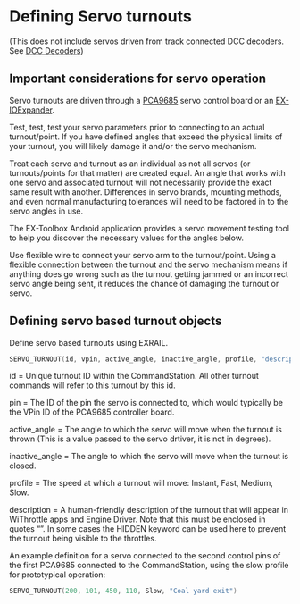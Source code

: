 # Defining Servo turnouts

(This does not include servos driven from track connected DCC decoders. See [DCC Decoders](/products/ex-commandstation/exrail/cookbooks/turnouts/02-defining-dcc-turnouts.md))

## Important considerations for servo operation

Servo turnouts are driven through a [PCA9685](?PCA9685) servo control board or an [EX-IOExpander](?ioexpander).

Test, test, test your servo parameters prior to connecting to an actual turnout/point. If you have defined angles that exceed the physical limits of your turnout, you will likely damage it and/or the servo mechanism.

Treat each servo and turnout as an individual as not all servos (or turnouts/points for that matter) are created equal. An angle that works with one servo and associated turnout will not necessarily provide the exact same result with another. Differences in servo brands, mounting methods, and even normal manufacturing tolerances will need to be factored in to the servo angles in use.

The EX-Toolbox Android application provides a servo movement testing tool to help you discover the necessary values for the angles below.

Use flexible wire to connect your servo arm to the turnout/point. Using a flexible connection between the turnout and the servo mechanism means if anything does go wrong such as the turnout getting jammed or an incorrect servo angle being sent, it reduces the chance of damaging the turnout or servo.

## Defining servo based turnout objects

Define servo based turnouts using EXRAIL.

```cpp
SERVO_TURNOUT(id, vpin, active_angle, inactive_angle, profile, "description")
```

id = Unique turnout ID within the CommandStation. All other turnout commands will refer to this turnout by this id.

pin = The ID of the pin the servo is connected to, which would typically be the VPin ID of the PCA9685 controller board.

active_angle = The angle to which the servo will move when the turnout is thrown (This is a value passed to the servo drtiver, it is not in degrees).

inactive_angle = The angle to which the servo will move when the turnout is closed.

profile = The speed at which a turnout will move: Instant, Fast, Medium, Slow.

description = A human-friendly description of the turnout that will appear in WiThrottle apps and Engine Driver. Note that this must be enclosed in quotes “”. In some cases the HIDDEN keyword can be used here to prevent the turnout being visible to the throttles.

An example definition for a servo connected to the second control pins of the first PCA9685 connected to the CommandStation, using the slow profile for prototypical operation:

```cpp
SERVO_TURNOUT(200, 101, 450, 110, Slow, "Coal yard exit")
```
